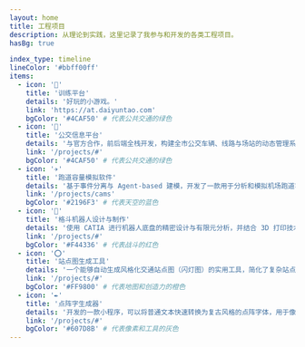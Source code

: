 ```yaml
---
layout: home
title: 工程项目
description: 从理论到实践，这里记录了我参与和开发的各类工程项目。
hasBg: true 

index_type: timeline
lineColor: '#bbff00ff'
items:
  - icon: '🛫'
    title: '训练平台'
    details: '好玩的小游戏。'
    link: 'https://at.daiyuntao.com'
    bgColor: '#4CAF50' # 代表公共交通的绿色
  - icon: '🚌'
    title: '公交信息平台'
    details: '与官方合作，前后端全栈开发，构建全市公交车辆、线路与场站的动态管理系统。'
    link: '/projects/#'
    bgColor: '#4CAF50' # 代表公共交通的绿色
  - icon: '✈️'
    title: '跑道容量模拟软件'
    details: '基于事件分离与 Agent-based 建模，开发了一款用于分析和模拟机场跑道容量的 Java 软件，支持灵活的自定义规则。'
    link: '/projects/cams'
    bgColor: '#2196F3' # 代表天空的蓝色
  - icon: '🤖'
    title: '格斗机器人设计与制作'
    details: '使用 CATIA 进行机器人底盘的精密设计与有限元分析，并结合 3D 打印技术制作实体机器人，参与大学生工程实践与创新能力大赛。'
    link: '/projects/#'
    bgColor: '#F44336' # 代表战斗的红色
  - icon: '⭕'
    title: '站点图生成工具'
    details: '一个能够自动生成风格化交通站点图（闪灯图）的实用工具，简化了复杂站点图的绘制过程。'
    link: '/projects/#'
    bgColor: '#FF9800' # 代表地图和创造力的橙色
  - icon: '✒️'
    title: '点阵字生成器'
    details: '开发的一款小程序，可以将普通文本快速转换为复古风格的点阵字体，用于像素艺术或特殊显示效果。'
    link: '/projects/#'
    bgColor: '#607D8B' # 代表像素和工具的灰色
---
```


<!-- 直接调用组件来渲染上面的数据 -->
<ResearchIndex />